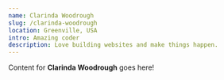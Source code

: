 ```yaml
---
name: Clarinda Woodrough
slug: /clarinda-woodrough
location: Greenville, USA
intro: Amazing coder
description: Love building websites and make things happen.
---
```

Content for **Clarinda Woodrough** goes here!